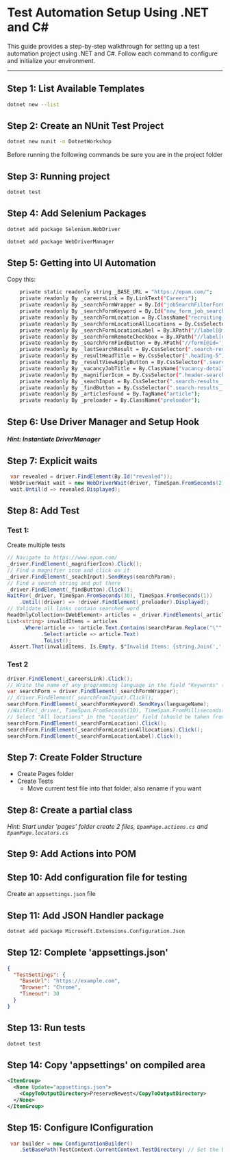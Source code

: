 # Test Automation Setup Using .NET and C#

This guide provides a step-by-step walkthrough for setting up a test automation project using .NET and C#. Follow each command to configure and initialize your environment.

---

## Step 1: List Available Templates

```bash
dotnet new --list
```

## Step 2: Create an NUnit Test Project

```bash
dotnet new nunit -n DotnetWorkshop
```

Before running the following commands be sure you are in the project folder

## Step 3: Running project
```bash
dotnet test
```

## Step 4: Add Selenium Packages
```bash
dotnet add package Selenium.WebDriver
```

```bash
dotnet add package WebDriverManager
```

## Step 5: Getting into UI Automation

Copy this:

```bash
    private static readonly string _BASE_URL = "https://epam.com/";
    private readonly By _careersLink = By.LinkText("Careers");
    private readonly By _searchFormWrapper = By.Id("jobSearchFilterForm");
    private readonly By _searchFormKeyword = By.Id("new_form_job_search-keyword");
    private readonly By _searchFormLocation = By.ClassName("recruiting-search__location");
    private readonly By _searchFormLocationAllLocations = By.CssSelector("li[title='All Locations']");
    private readonly By _searchFormLocationLabel = By.XPath("//label[@for='new_form_job_search-location']");
    private readonly By _searchFormRemoteCheckbox = By.XPath("//label[normalize-space()='Remote']");
    private readonly By _searchFormFindButton = By.XPath("//form[@id='jobSearchFilterForm'] //button[normalize-space()='Find']");
    private readonly By _lastSearchResult = By.CssSelector(".search-result__item:last-of-type");
    private readonly By _resultHeadTitle = By.CssSelector(".heading-5");
    private readonly By _resultViewApplyButton = By.CssSelector(".search-result__item-controls a");
    private readonly By _vacancyJobTitle = By.ClassName("vacancy-details-23__job-title");
    private readonly By _magnifierIcon = By.CssSelector(".header-search__button");
    private readonly By _seachInput = By.CssSelector(".search-results__input-holder [name='q']");
    private readonly By _findButton = By.CssSelector(".search-results__action-section .custom-search-button");
    private readonly By _articlesFound = By.TagName("article");
    private readonly By _preloader = By.ClassName("preloader");

```

## Step 6: Use Driver Manager and Setup Hook

#### _Hint: Instantiate DriverManager_


## Step 7: Explicit waits
```csharp
 var revealed = driver.FindElement(By.Id("revealed"));
 WebDriverWait wait = new WebDriverWait(driver, TimeSpan.FromSeconds(2));
 wait.Until(d => revealed.Displayed);
```
## Step 8: Add Test
### Test 1:
 Create multiple tests
 ```csharp       
 // Navigate to https://www.epam.com/
 _driver.FindElement(_magnifierIcon).Click();
 // Find a magnifier icon and click on it
 _driver.FindElement(_seachInput).SendKeys(searchParam);
 // Find a search string and put there
 _driver.FindElement(_findButton).Click();
 WaitFor(_driver, TimeSpan.FromSeconds(30), TimeSpan.FromSeconds(1))
     .Until((driver) => !driver.FindElement(_preloader).Displayed);
 // Validate all links contain searched word
 ReadOnlyCollection<IWebElement> articles = _driver.FindElements(_articlesFound);
 List<string> invalidItems = articles
      .Where(article => !article.Text.Contains(searchParam.Replace("\"", ""), StringComparison.CurrentCultureIgnoreCase))
            .Select(article => article.Text)
            .ToList();
  Assert.That(invalidItems, Is.Empty, $"Invalid Items: {string.Join(',',invalidItems)}");
```
### Test 2
```csharp
driver.FindElement(_careersLink).Click();
// Write the name of any programming language in the field "Keywords" (should be tafrom test parameter)
var searchForm = driver.FindElement(_searchFormWrapper);
//_driver.FindElement(_searchFromInput).Click();
searchForm.FindElement(_searchFormKeyword).SendKeys(languageName);
//WaitFor(_driver, TimeSpan.FromSeconds(10), TimeSpan.FromMilliseconds(100)).U((driver) => searchForm.FindElement(By.ClassName("autocomplete-suggestions")).Displayed);
// Select "All locations" in the "Location" field (should be taken from the tparameter)
searchForm.FindElement(_searchFormLocation).Click();
searchForm.FindElement(_searchFormLocationAllLocations).Click();
searchForm.FindElement(_searchFormLocationLabel).Click();
```

## Step 7: Create Folder Structure

- Create Pages folder
- Create Tests
    - Move current test file into that folder, also rename if you want 

## Step 8: Create a partial class
  _Hint: Start under 'pages' folder create 2 files, `EpamPage.actions.cs` and `EpamPage.locators.cs`_

## Step 9: Add Actions into POM

## Step 10: Add configuration file for testing
Create an `appsettings.json` file


## Step 11: Add JSON Handler package

```bash
dotnet add package Microsoft.Extensions.Configuration.Json
```

## Step 12: Complete 'appsettings.json'
```JSON
{
  "TestSettings": {
    "BaseUrl": "https://example.com",
    "Browser": "Chrome",
    "Timeout": 30
  }
}
```

## Step 13: Run tests
```bash
dotnet test
```

## Step 14: Copy 'appsettings' on compiled area
```xml
<ItemGroup>
  <None Update="appsettings.json">
    <CopyToOutputDirectory>PreserveNewest</CopyToOutputDirectory>
  </None>
</ItemGroup>
```

## Step 15: Configure IConfiguration
```csharp
 var builder = new ConfigurationBuilder()
    .SetBasePath(TestContext.CurrentContext.TestDirectory) // Set the base path
```
